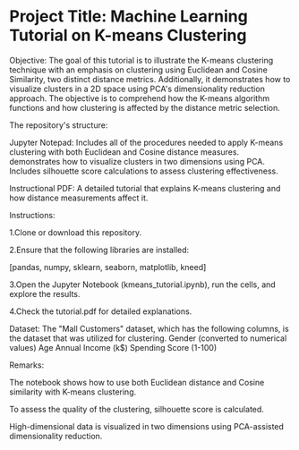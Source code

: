 # Project Title: Machine Learning Tutorial on K-means Clustering
Objective: The goal of this tutorial is to illustrate the K-means clustering technique with an emphasis on clustering using Euclidean and Cosine Similarity, two distinct distance metrics. Additionally, it demonstrates how to visualize clusters in a 2D space using PCA's dimensionality reduction approach. The objective is to comprehend how the K-means algorithm functions and how clustering is affected by the distance metric selection.

The repository's structure:

Jupyter Notepad:
Includes all of the procedures needed to apply K-means clustering with both Euclidean and Cosine distance measures.
demonstrates how to visualize clusters in two dimensions using PCA.
Includes silhouette score calculations to assess clustering effectiveness.

Instructional PDF:
A detailed tutorial that explains K-means clustering and how distance measurements affect it.

Instructions:

1.Clone or download this repository.

2.Ensure that the following libraries are installed:

[pandas,
numpy,
sklearn,
seaborn,
matplotlib,
kneed]

3.Open the Jupyter Notebook (kmeans_tutorial.ipynb), run the cells, and explore the results.

4.Check the tutorial.pdf for detailed explanations.

Dataset: The "Mall Customers" dataset, which has the following columns, is the dataset that was utilized for clustering.
Gender (converted to numerical values)
Age
Annual Income (k$)
Spending Score (1-100)

Remarks:

The notebook shows how to use both Euclidean distance and Cosine similarity with K-means clustering.

To assess the quality of the clustering, silhouette score is calculated.

High-dimensional data is visualized in two dimensions using PCA-assisted dimensionality reduction.



